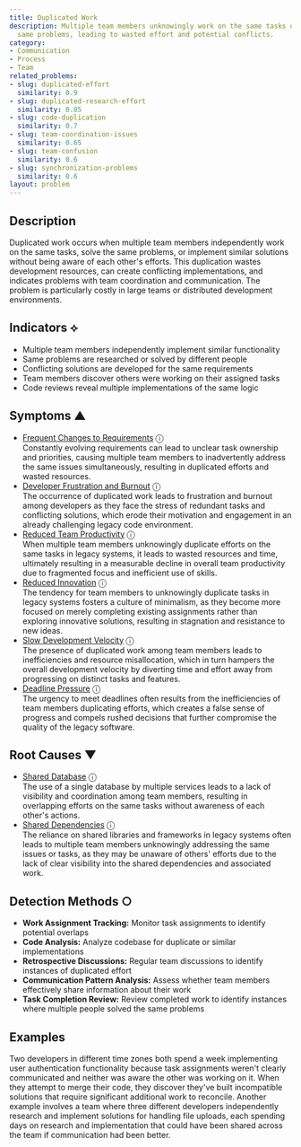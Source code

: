 ```yaml
---
title: Duplicated Work
description: Multiple team members unknowingly work on the same tasks or solve the
  same problems, leading to wasted effort and potential conflicts.
category:
- Communication
- Process
- Team
related_problems:
- slug: duplicated-effort
  similarity: 0.9
- slug: duplicated-research-effort
  similarity: 0.85
- slug: code-duplication
  similarity: 0.7
- slug: team-coordination-issues
  similarity: 0.65
- slug: team-confusion
  similarity: 0.6
- slug: synchronization-problems
  similarity: 0.6
layout: problem
---
```


## Description

Duplicated work occurs when multiple team members independently work on the same tasks, solve the same problems, or implement similar solutions without being aware of each other's efforts. This duplication wastes development resources, can create conflicting implementations, and indicates problems with team coordination and communication. The problem is particularly costly in large teams or distributed development environments.

## Indicators ⟡

- Multiple team members independently implement similar functionality
- Same problems are researched or solved by different people
- Conflicting solutions are developed for the same requirements
- Team members discover others were working on their assigned tasks
- Code reviews reveal multiple implementations of the same logic

## Symptoms ▲
- [Frequent Changes to Requirements](frequent-changes-to-requirements.md) <span class="info-tooltip" title="Confidence: 0.530, Strength: 0.744">ⓘ</span>
<br/>  Constantly evolving requirements can lead to unclear task ownership and priorities, causing multiple team members to inadvertently address the same issues simultaneously, resulting in duplicated efforts and wasted resources.
- [Developer Frustration and Burnout](developer-frustration-and-burnout.md) <span class="info-tooltip" title="Confidence: 0.424, Strength: 0.645">ⓘ</span>
<br/>  The occurrence of duplicated work leads to frustration and burnout among developers as they face the stress of redundant tasks and conflicting solutions, which erode their motivation and engagement in an already challenging legacy code environment.
- [Reduced Team Productivity](reduced-team-productivity.md) <span class="info-tooltip" title="Confidence: 0.423, Strength: 0.740">ⓘ</span>
<br/>  When multiple team members unknowingly duplicate efforts on the same tasks in legacy systems, it leads to wasted resources and time, ultimately resulting in a measurable decline in overall team productivity due to fragmented focus and inefficient use of skills.
- [Reduced Innovation](reduced-innovation.md) <span class="info-tooltip" title="Confidence: 0.382, Strength: 0.724">ⓘ</span>
<br/>  The tendency for team members to unknowingly duplicate tasks in legacy systems fosters a culture of minimalism, as they become more focused on merely completing existing assignments rather than exploring innovative solutions, resulting in stagnation and resistance to new ideas.
- [Slow Development Velocity](slow-development-velocity.md) <span class="info-tooltip" title="Confidence: 0.348, Strength: 0.709">ⓘ</span>
<br/>  The presence of duplicated work among team members leads to inefficiencies and resource misallocation, which in turn hampers the overall development velocity by diverting time and effort away from progressing on distinct tasks and features.
- [Deadline Pressure](deadline-pressure.md) <span class="info-tooltip" title="Confidence: 0.345, Strength: 0.725">ⓘ</span>
<br/>  The urgency to meet deadlines often results from the inefficiencies of team members duplicating efforts, which creates a false sense of progress and compels rushed decisions that further compromise the quality of the legacy software.

## Root Causes ▼
- [Shared Database](shared-database.md) <span class="info-tooltip" title="Confidence: 0.345, Strength: 0.897">ⓘ</span>
<br/>  The use of a single database by multiple services leads to a lack of visibility and coordination among team members, resulting in overlapping efforts on the same tasks without awareness of each other's actions.
- [Shared Dependencies](shared-dependencies.md) <span class="info-tooltip" title="Confidence: 0.303, Strength: 0.910">ⓘ</span>
<br/>  The reliance on shared libraries and frameworks in legacy systems often leads to multiple team members unknowingly addressing the same issues or tasks, as they may be unaware of others' efforts due to the lack of clear visibility into the shared dependencies and associated work.

## Detection Methods ○

- **Work Assignment Tracking:** Monitor task assignments to identify potential overlaps
- **Code Analysis:** Analyze codebase for duplicate or similar implementations
- **Retrospective Discussions:** Regular team discussions to identify instances of duplicated effort
- **Communication Pattern Analysis:** Assess whether team members effectively share information about their work
- **Task Completion Review:** Review completed work to identify instances where multiple people solved the same problems

## Examples

Two developers in different time zones both spend a week implementing user authentication functionality because task assignments weren't clearly communicated and neither was aware the other was working on it. When they attempt to merge their code, they discover they've built incompatible solutions that require significant additional work to reconcile. Another example involves a team where three different developers independently research and implement solutions for handling file uploads, each spending days on research and implementation that could have been shared across the team if communication had been better.
